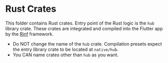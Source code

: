 # Rust Crates

This folder contains Rust crates. Entry point of the Rust logic is the `hub` library crate. These crates are integrated and compiled into the Flutter app by the [Rinf](https://rinf.cunarist.com) framework.

- Do NOT change the name of the `hub` crate. Compilation presets expect the entry library crate to be located at `native/hub`.
- You CAN name crates other than `hub` as you want.
